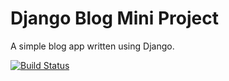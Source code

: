 # Django Blog Mini Project

A simple blog app written using Django.

[![Build Status](https://travis-ci.org/luisanegri/django-blog.svg?branch=master)](https://travis-ci.org/luisanegri/django-blog)